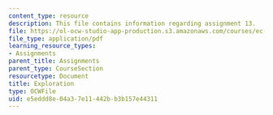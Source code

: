 ```yaml
---
content_type: resource
description: This file contains information regarding assignment 13.
file: https://ol-ocw-studio-app-production.s3.amazonaws.com/courses/ec-050-recreate-experiments-from-history-inform-the-future-from-the-past-galileo-january-iap-2010/e5eddd8e04a37e11442bb3b157e44311_MITEC_050IAP10_assn13.pdf
file_type: application/pdf
learning_resource_types:
- Assignments
parent_title: Assignments
parent_type: CourseSection
resourcetype: Document
title: Exploration
type: OCWFile
uid: e5eddd8e-04a3-7e11-442b-b3b157e44311
---
```

